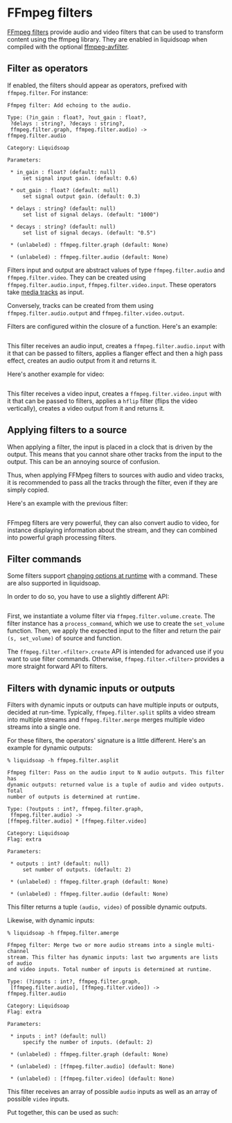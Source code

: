 # FFmpeg filters

[FFmpeg filters](https://ffmpeg.org/ffmpeg-filters.html) provide audio and video filters that can be used
to transform content using the ffmpeg library. They are enabled in liquidsoap when compiled with the
optional [ffmpeg-avfilter](https://github.com/savonet/ocaml-ffmpeg).

## Filter as operators

If enabled, the filters should appear as operators, prefixed with `ffmpeg.filter`. For instance:

```
Ffmpeg filter: Add echoing to the audio.

Type: (?in_gain : float?, ?out_gain : float?,
 ?delays : string?, ?decays : string?,
 ffmpeg.filter.graph, ffmpeg.filter.audio) ->
ffmpeg.filter.audio

Category: Liquidsoap

Parameters:

 * in_gain : float? (default: null)
     set signal input gain. (default: 0.6)

 * out_gain : float? (default: null)
     set signal output gain. (default: 0.3)

 * delays : string? (default: null)
     set list of signal delays. (default: "1000")

 * decays : string? (default: null)
     set list of signal decays. (default: "0.5")

 * (unlabeled) : ffmpeg.filter.graph (default: None)

 * (unlabeled) : ffmpeg.filter.audio (default: None)
```

Filters input and output are abstract values of type `ffmpeg.filter.audio` and `ffmpeg.filter.video`. They can be created
using `ffmpeg.filter.audio.input`, `ffmpeg.filter.video.input`. These operators take [media tracks](multitrack.html) as input.

Conversely, tracks can be created from them using `ffmpeg.filter.audio.output` and `ffmpeg.filter.video.output`.

Filters are configured within the closure of a function. Here's an example:

```{.liquidsoap include="content/liq/ffmpeg-filter-flanger-highpass.liq"}

```

This filter receives an audio input, creates a `ffmpeg.filter.audio.input` with it that can be passed
to filters, applies a flanger effect and then a high pass effect, creates an audio output from it and returns it.

Here's another example for video:

```{.liquidsoap include="content/liq/ffmpeg-filter-hflip.liq"}

```

This filter receives a video input, creates a `ffmpeg.filter.video.input` with it that can be passed to filters,
applies a `hflip` filter (flips the video vertically), creates a video output from it and returns it.

## Applying filters to a source

When applying a filter, the input is placed in a clock that is driven by the output. This means that you cannot share other tracks from the
input to the output. This can be an annoying source of confusion.

Thus, when applying FFMpeg filters to sources with audio and video tracks, it is recommended to pass all the tracks through the filter, even
if they are simply copied.

Here's an example with the previous filter:

```{.liquidsoap include="content/liq/ffmpeg-filter-hflip2.liq"}

```

FFmpeg filters are very powerful, they can also convert audio to video, for instance displaying information about the
stream, and they can combined into powerful graph processing filters.

## Filter commands

Some filters support [changing options at runtime](https://ffmpeg.org/ffmpeg-filters.html#Changing-options-at-runtime-with-a-command) with a command. These are also
supported in liquidsoap.

In order to do so, you have to use a slightly different API:

```{.liquidsoap include="content/liq/ffmpeg-filter-dynamic-volume.liq" to=-1}

```

First, we instantiate a volume filter via `ffmpeg.filter.volume.create`. The filter instance has a `process_command`, which we use to create the `set_volume` function. Then,
we apply the expected input to the filter and return the pair `(s, set_volume)` of source and function.

The `ffmpeg.filter.<filter>.create` API is intended for advanced use if you want to use filter commands. Otherwise, `ffmpeg.filter.<filter>` provides a more straight forward
API to filters.

## Filters with dynamic inputs or outputs

Filters with dynamic inputs or outputs can have multiple inputs or outputs, decided at run-time. Typically, `ffmpeg.filter.split`
splits a video stream into multiple streams and `ffmpeg.filter.merge` merges multiple video streams into a single one.

For these filters, the operators' signature is a little different. Here's an example for dynamic outputs:

```
% liquidsoap -h ffmpeg.filter.asplit

Ffmpeg filter: Pass on the audio input to N audio outputs. This filter has
dynamic outputs: returned value is a tuple of audio and video outputs. Total
number of outputs is determined at runtime.

Type: (?outputs : int?, ffmpeg.filter.graph,
 ffmpeg.filter.audio) ->
[ffmpeg.filter.audio] * [ffmpeg.filter.video]

Category: Liquidsoap
Flag: extra

Parameters:

 * outputs : int? (default: null)
     set number of outputs. (default: 2)

 * (unlabeled) : ffmpeg.filter.graph (default: None)

 * (unlabeled) : ffmpeg.filter.audio (default: None)
```

This filter returns a tuple `(audio, video)` of possible dynamic outputs.

Likewise, with dynamic inputs:

```
% liquidsoap -h ffmpeg.filter.amerge

Ffmpeg filter: Merge two or more audio streams into a single multi-channel
stream. This filter has dynamic inputs: last two arguments are lists of audio
and video inputs. Total number of inputs is determined at runtime.

Type: (?inputs : int?, ffmpeg.filter.graph,
 [ffmpeg.filter.audio], [ffmpeg.filter.video]) ->
ffmpeg.filter.audio

Category: Liquidsoap
Flag: extra

Parameters:

 * inputs : int? (default: null)
     specify the number of inputs. (default: 2)

 * (unlabeled) : ffmpeg.filter.graph (default: None)

 * (unlabeled) : [ffmpeg.filter.audio] (default: None)

 * (unlabeled) : [ffmpeg.filter.video] (default: None)
```

This filter receives an array of possible `audio` inputs as well as an array of possible `video` inputs.

Put together, this can be used as such:

```{.liquidsoap include="content/liq/ffmpeg-filter-parallel-flanger-highpass.liq"}

```
